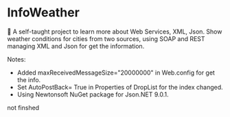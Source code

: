 # InfoWeather
 :construction: A self-taught project to learn more about Web Services, XML, Json. Show weather conditions for cities from two sources, using SOAP and REST managing XML and Json for get the information.
 
 
 Notes:
 - Added maxReceivedMessageSize="20000000" in Web.config for get the info.
 - Set AutoPostBack= True in Properties of DropList for the index changed.
 - Using Newtonsoft NuGet package for Json.NET 9.0.1.
 
 not finshed
